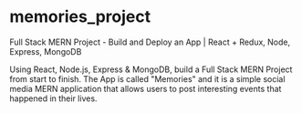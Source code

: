 # memories_project
Full Stack MERN Project - Build and Deploy an App | React + Redux, Node, Express, MongoDB

Using React, Node.js, Express & MongoDB, build a Full Stack MERN Project from start to finish. The App is called "Memories" and it is a simple social media MERN application that allows users to post interesting events that happened in their lives.
